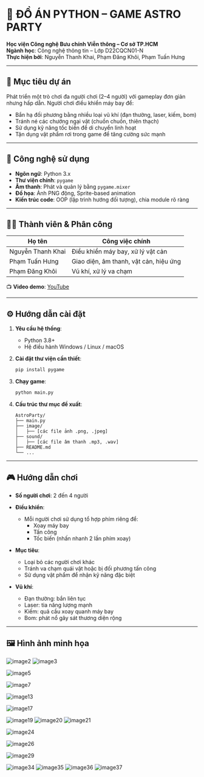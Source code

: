 
# 🚀 ĐỒ ÁN PYTHON – GAME ASTRO PARTY

**Học viện Công nghệ Bưu chính Viễn thông – Cơ sở TP.HCM**  
**Ngành học**: Công nghệ thông tin – Lớp D22CQCN01-N  
**Thực hiện bởi**: Nguyễn Thanh Khai, Phạm Đăng Khôi, Phạm Tuấn Hưng

---

## 🎯 Mục tiêu dự án

Phát triển một trò chơi đa người chơi (2–4 người) với gameplay đơn giản nhưng hấp dẫn. Người chơi điều khiển máy bay để:
- Bắn hạ đối phương bằng nhiều loại vũ khí (đạn thường, laser, kiếm, bom)
- Tránh né các chướng ngại vật (chuồn chuồn, thiên thạch)
- Sử dụng kỹ năng tốc biến để di chuyển linh hoạt
- Tận dụng vật phẩm rơi trong game để tăng cường sức mạnh

---

## 🧠 Công nghệ sử dụng

- **Ngôn ngữ**: Python 3.x
- **Thư viện chính**: `pygame`
- **Âm thanh**: Phát và quản lý bằng `pygame.mixer`
- **Đồ họa**: Ảnh PNG động, Sprite-based animation
- **Kiến trúc code**: OOP (lập trình hướng đối tượng), chia module rõ ràng

---

## 👨‍💻 Thành viên & Phân công

| Họ tên             | Công việc chính                                        |
|--------------------|--------------------------------------------------------|
| Nguyễn Thanh Khai  | Điều khiển máy bay, xử lý vật cản                      |
| Phạm Tuấn Hưng     | Giao diện, âm thanh, vật cản, hiệu ứng                 |
| Phạm Đăng Khôi     | Vũ khí, xử lý va chạm                                  |

📺 **Video demo**: [YouTube](https://youtu.be/G8xf9Aszqgg?si=oWytsqU3B2Zcm88L)

---

## ⚙️ Hướng dẫn cài đặt

1. **Yêu cầu hệ thống**:
   - Python 3.8+
   - Hệ điều hành Windows / Linux / macOS

2. **Cài đặt thư viện cần thiết**:
   ```bash
   pip install pygame
   ```

3. **Chạy game**:
   ```bash
   python main.py
   ```

4. **Cấu trúc thư mục đề xuất**:
   ```
   AstroParty/
   ├── main.py
   ├── image/
   │   ├── [các file ảnh .png, .jpeg]
   ├── sound/
   │   ├── [các file âm thanh .mp3, .wav]
   ├── README.md
   └── ...
   ```

---

## 🎮 Hướng dẫn chơi

- **Số người chơi**: 2 đến 4 người
- **Điều khiển**:
  - Mỗi người chơi sử dụng tổ hợp phím riêng để:
    - Xoay máy bay
    - Tấn công
    - Tốc biến (nhấn nhanh 2 lần phím xoay)

- **Mục tiêu**:
  - Loại bỏ các người chơi khác
  - Tránh va chạm quái vật hoặc bị đối phương tấn công
  - Sử dụng vật phẩm để nhận kỹ năng đặc biệt

- **Vũ khí**:
  - Đạn thường: bắn liên tục
  - Laser: tia năng lượng mạnh
  - Kiếm: quả cầu xoay quanh máy bay
  - Bom: phát nổ gây sát thương diện rộng

---

## 🖼️ Hình ảnh minh họa

![image2](img/image2.png)
![image3](img/image3.png)

![image5](img/image5.png)

![image7](img/image7.png)


![image13](img/image13.png)

![image17](img/image17.png)

![image19](img/image19.jpeg)
![image20](img/image20.png)
![image21](img/image21.png)


![image24](img/image24.png)

![image26](img/image26.png)


![image29](img/image29.png)




![image34](img/image34.png)
![image35](img/image35.png)
![image36](img/image36.png)
![image37](img/image37.png)
